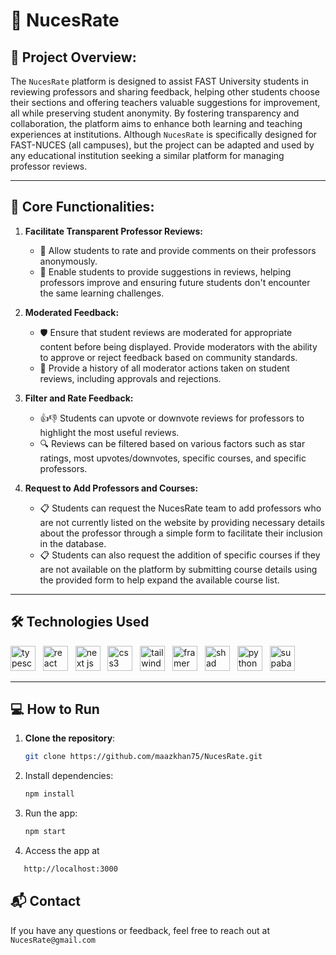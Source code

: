 # 🏫 **NucesRate**


## 📜 **Project Overview:**
The `NucesRate` platform is designed to assist FAST University students in reviewing professors and sharing feedback, helping other students choose their sections and offering teachers valuable suggestions for improvement, all while preserving student anonymity.
By fostering transparency and collaboration, the platform aims to enhance both learning and teaching experiences at institutions.
Although `NucesRate` is specifically designed for FAST-NUCES (all campuses), but the project can be adapted and used by any educational institution seeking a similar platform for managing professor reviews.

---

## 🎯 **Core Functionalities:**

1. **Facilitate Transparent Professor Reviews:**
   - 🌟 Allow students to rate and provide comments on their professors anonymously.
   - 💬 Enable students to provide suggestions in reviews, helping professors improve and ensuring future students don't encounter the same learning challenges.


2. **Moderated Feedback:**
   - 🛡️ Ensure that student reviews are moderated for appropriate content before being displayed. Provide moderators with the ability to approve or reject feedback based on community standards.
   - 📜 Provide a history of all moderator actions taken on student reviews, including approvals and rejections.

3. **Filter and Rate Feedback:**
   - 👍👎 Students can upvote or downvote reviews for professors to highlight the most useful reviews.
   - 🔍 Reviews can be filtered based on various factors such as star ratings, most upvotes/downvotes, specific courses, and specific professors.

4. **Request to Add Professors and Courses:**
   - 📋 Students can request the NucesRate team to add professors who are not currently listed on the website by providing necessary details about the professor through a simple form to facilitate their inclusion in the database.
   - 📋 Students can also request the addition of specific courses if they are not available on the platform by submitting course details using the provided form to help expand the available course list.

---

## 🛠️ Technologies Used

[typescript]: https://www.typescriptlang.org/
[reactjs]: https://react.dev/
[nextjs]: https://nextjs.org/
[css3]: https://developer.mozilla.org/en-US/docs/Learn/Getting_started_with_the_web/CSS_basics
[tailwindcss]: https://tailwindcss.com/
[shadcnui]: https://ui.shadcn.com/
[python]: https://www.python.org/
[supabase]: https://supabase.com/
[framermotion]: https://www.framer.com/motion/

[<img src="https://cdn.jsdelivr.net/gh/devicons/devicon@latest/icons/typescript/typescript-original.svg" alt="typescript" title="Typescript" width="40" height="40" />][typescript]
  &nbsp;
[<img src="https://cdn.jsdelivr.net/gh/devicons/devicon@latest/icons/react/react-original.svg" alt="react" title="React.js" width="40" height="40" />][reactjs]
  &nbsp;
[<img src="https://cdn.jsdelivr.net/gh/devicons/devicon@latest/icons/nextjs/nextjs-original.svg" alt="next js" title="Next.js" width="40" height="40" />][nextjs]
  &nbsp;
[<img src="https://cdn.jsdelivr.net/gh/devicons/devicon@latest/icons/css3/css3-original.svg" alt="css3" title="CSS3"  width="40" height="40" />][css3]
   &nbsp;
[<img src="https://cdn.jsdelivr.net/gh/devicons/devicon@latest/icons/tailwindcss/tailwindcss-original.svg" alt="tailwind css" title="Tailwind CSS" width="40" height="40" />][tailwindcss]
  &nbsp;
[<img src="https://cdn.jsdelivr.net/gh/maazkhan75/HostedAssets@main/icons/framermotion.svg"  alt="framer motion" title="Framer motion" width="40" height="40" />][framermotion]
  &nbsp;
[<img src="https://cdn.jsdelivr.net/gh/maazkhan75/HostedAssets@main/icons/shadcnUI.svg" alt="shad cn" title="Shadcn UI" width="40" height="40" />][shadcnui]
  &nbsp;
[<img src="https://cdn.jsdelivr.net/gh/devicons/devicon@latest/icons/python/python-original.svg" alt="python" title="Python" width="40" height="40" />][python]
  &nbsp;
[<img src="https://cdn.jsdelivr.net/gh/devicons/devicon@latest/icons/supabase/supabase-original.svg"  alt="supabase" title="Supabase" width="40" height="40" />][supabase]
  &nbsp;
  




---

## 💻 **How to Run**

1. **Clone the repository**:
   ```bash
   git clone https://github.com/maazkhan75/NucesRate.git
   ```
2. Install dependencies:
   ```bash
   npm install
   ```
3. Run the app:
   ```bash
   npm start
   ```
4. Access the app at
```bash   
   http://localhost:3000
```
## 📬 Contact

If you have any questions or feedback, feel free to reach out at `NucesRate@gmail.com`
   
